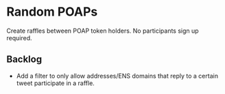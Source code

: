 # Random POAPs
Create raffles between POAP token holders. No participants sign up required.

## Backlog
- Add a filter to only allow addresses/ENS domains that reply to a certain tweet participate in a raffle.